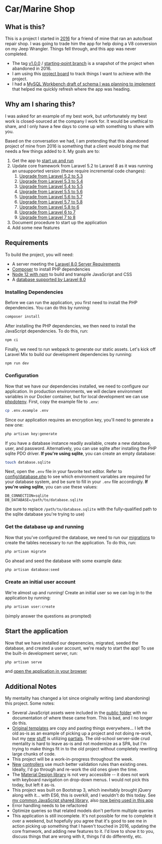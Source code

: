# Car/Marine Shop

## What is this?
This is a project I started in [2016](https://github.com/jkchr1s/car-marine-shop/commit/4a2bcf1670036501d9515422854d583667c09eda) for a friend of mine that ran an auto/boat repair shop. I was going to trade him the app for help doing a V8 conversion on my Jeep Wrangler. Things fell through, and this app was never completed.
* The tag [v1.0.0](https://github.com/jkchr1s/car-marine-shop/releases/tag/v1.0.0) / [starting-point branch](https://github.com/jkchr1s/car-marine-shop/tree/starting-point) is a snapshot of the project when abandoned in 2016.
* I am using this [project board](https://github.com/jkchr1s/car-marine-shop/projects/1) to track things I want to achieve with the project.
* I had a [MySQL Workbench draft of schema I was planning to implement](https://github.com/jkchr1s/car-marine-shop/blob/starting-point/model%20EER.mwb) that helped me quickly refresh where the app was heading.


## Why am I sharing this?
I was asked for an example of my best work, but unfortunately my best work is closed-sourced at the company I work for. It would be unethical to share, and I only have a few days to come up with something to share with you.

Based on the conversation we had, I am pretending that this abandoned project of mine from 2016 is something that a client would bring me that needs a few things added to it. My goals are to:
1. Get the app to [start up and run](https://github.com/jkchr1s/car-marine-shop/commit/c4b0a5767bf8c338b661d13e23d8e69cabbc6985)
2. Update core framework from Laravel 5.2 to Laravel 8 as it was running an unsupported version (these require incremental code changes):
    1. [Upgrade from Laravel 5.2 to 5.3](https://github.com/jkchr1s/car-marine-shop/pull/1)
    2. [Upgrade from Laravel 5.3 to 5.4](https://github.com/jkchr1s/car-marine-shop/pull/2)
    3. [Upgrade from Laravel 5.4 to 5.5](https://github.com/jkchr1s/car-marine-shop/pull/3)
    4. [Upgrade from Laravel 5.5 to 5.6](https://github.com/jkchr1s/car-marine-shop/pull/4)
    5. [Upgrade from Laravel 5.6 to 5.7](https://github.com/jkchr1s/car-marine-shop/pull/5)
    6. [Upgrade from Laravel 5.7 to 5.8](https://github.com/jkchr1s/car-marine-shop/pull/6)
    7. [Upgrade from Laravel 5.8 to 6](https://github.com/jkchr1s/car-marine-shop/pull/7)
    8. [Upgrade from Laravel 6 to 7](https://github.com/jkchr1s/car-marine-shop/pull/8)
    9. [Upgrade from Laravel 7 to 8](https://github.com/jkchr1s/car-marine-shop/pull/9)
3. Document procedure to start up the application
4. Add some new features


## Requirements
To build the project, you will need:
- A server meeting the [Laravel 8.0 Server Requirements](https://laravel.com/docs/8.x#server-requirements)
- [Composer](https://getcomposer.org/) to install PHP dependencies
- [Node 12 with npm](https://nodejs.org/en/) to build and transpile JavaScript and CSS
- A [database supported by Laravel 8.0](https://laravel.com/docs/8.x/database#introduction)


### Installing Dependencies
Before we can run the application, you first need to install the PHP dependencies. You can do this by running:
```bash
composer install
```

After installing the PHP dependencies, we then need to install the JavaScript dependencies. To do this, run:
```bash
npm ci
```

Finally, we need to run webpack to generate our static assets. Let's kick off Laravel Mix to build our development dependencies by running:
```bash
npm run dev
```


### Configuration
Now that we have our dependencies installed, we need to configure our application. In production environments, we will declare environment variables in our Docker container, but for local development we can use [phpdotenv](https://github.com/vlucas/phpdotenv). First, copy the example file to `.env`:
```bash
cp .env.example .env
```

Since our application requires an encryption key, you'll need to generate a new one:
```bash
php artisan key:generate
```

If you have a database instance readily available, create a new database, user, and password. Alternatively, you can use sqlite after installing the PHP sqlite PDO driver. **If you're using sqlite**, you can create an empty database:
```bash
touch database.sqlite
```

Next, open the `.env` file in your favorite text editor. Refer to [config/database.php](config/database.php) to see which environment variables are required for your database system, and be sure to fill in your `.env` file accordingly. **If you're using sqlite**, you can use these values:
```
DB_CONNECTION=sqlite
DB_DATABASE=/path/to/database.sqlite
```
(be sure to replace `/path/to/database.sqlite` with the fully-qualified path to the sqlite database you're trying to use)


### Get the database up and running
Now that you've configured the database, we need to run our [migrations](database/migrations) to create the tables necessary to run the application. To do this, run:
```bash
php artisan migrate
```

Go ahead and seed the database with some example data:
```bash
php artisan database:seed
```

### Create an initial user account
We're almost up and running! Create an initial user so we can log in to the application by running:
```bash
php artisan user:create
```
(simply answer the questions as prompted)


## Start the application
Now that we have installed our depenencies, migrated, seeded the database, and created a user account, we're ready to start the app! To use the built-in development server, run:
```bash
php artisan serve
```
and [open the application in your browser](http://localhost:8000)


## Additional Notes
My mentality has changed a lot since originally writing (and abandoning) this project. Some notes:
* Several JavaScript assets were included in the [public folder](public/) with no documentation of where these came from. This is bad, and I no longer do this.
* [Original templates](resources/views) are copy and pasting things everywhere... I left the old as-is as an example of picking up a project and not doing re-work, but my [new](resources/views/vehicle_model/index.blade.php) [stuff](resources/views/vehicle/create.blade.php) is utilizing [partials](resources/views/partials). The old-school server-side crud mentality is hard to leave as-is and not modernize as a SPA, but I'm trying to make things fit in to the old project without completely rewriting large chunks of code.
* This project will be a work-in-progress throughout the week.
* [New](app/Http/Controllers/VehicleModelController.php) [controllers](app/Http/Controllers/VehicleController.php) use much better validation rules than existing ones. Ideally, I'd go through and re-work the old ones given the time.
* The [Material Design library](public/js/material.js) is not very accessible -- it does not work with keyboard navigation on drop-down menus. I would not pick this today, but left it as-is.
* This project was built on Bootstrap 3, which inevitably brought jQuery along with it... with ES6, this is overkill, and I wouldn't do this today. See [my common JavaScript shared library](https://github.com/jkchr1s/jkchr1s-libs), also [now being used in this app](resources/js/app.js)
* Error handling needs to be refactored
* Optimize queries so that related models don't perform multiple queries
* This application is still incomplete. It's not possible for me to complete it over a weekend, but hopefully you agree that it's good to see me in action picking up something that I haven't touched in 2016, updating the core framwork, and adding new features to it. I'd love to show it to you, discuss things that are wrong with it, things I'd do differently, etc.

